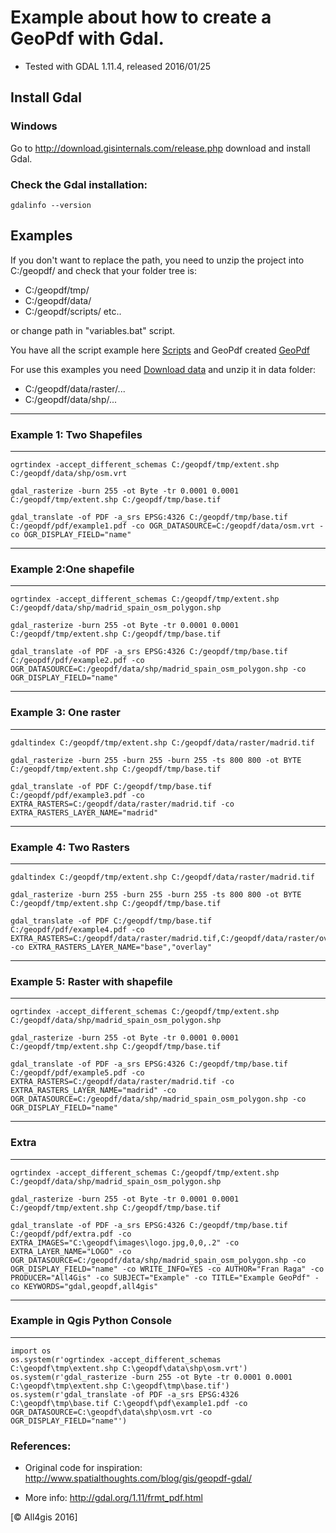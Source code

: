 # Example about how to create a GeoPdf with Gdal.

* Tested with GDAL 1.11.4, released 2016/01/25

## Install Gdal

### Windows

Go to http://download.gisinternals.com/release.php download and install Gdal. 

### Check the Gdal installation:
``` 
gdalinfo --version
``` 

## Examples

If you don't want to replace the path, you need to unzip the project into C:/geopdf/ 
and check that your folder tree is:
* C:/geopdf/tmp/
* C:/geopdf/data/
* C:/geopdf/scripts/
etc..

or change path in "variables.bat" script.


You have all the script example here [Scripts](https://github.com/All4Gis/GeoPdfGdal/tree/master/scripts) and GeoPdf created [GeoPdf](https://drive.google.com/open?id=0B9VDXRxK5etKb1RaejZXcUFzZ2s)

For use this examples you need [Download data](https://drive.google.com/open?id=0B9VDXRxK5etKQTAwMjc3bUxnVzg) and unzip it in data folder:
* C:/geopdf/data/raster/...
* C:/geopdf/data/shp/...

******************************************
### Example 1: Two Shapefiles 
******************************************

```  
ogrtindex -accept_different_schemas C:/geopdf/tmp/extent.shp C:/geopdf/data/shp/osm.vrt

gdal_rasterize -burn 255 -ot Byte -tr 0.0001 0.0001 C:/geopdf/tmp/extent.shp C:/geopdf/tmp/base.tif

gdal_translate -of PDF -a_srs EPSG:4326 C:/geopdf/tmp/base.tif C:/geopdf/pdf/example1.pdf -co OGR_DATASOURCE=C:/geopdf/data/osm.vrt -co OGR_DISPLAY_FIELD="name"
```

********************************************************
### Example 2:One shapefile  
********************************************************
```
ogrtindex -accept_different_schemas C:/geopdf/tmp/extent.shp C:/geopdf/data/shp/madrid_spain_osm_polygon.shp

gdal_rasterize -burn 255 -ot Byte -tr 0.0001 0.0001 C:/geopdf/tmp/extent.shp C:/geopdf/tmp/base.tif

gdal_translate -of PDF -a_srs EPSG:4326 C:/geopdf/tmp/base.tif C:/geopdf/pdf/example2.pdf -co OGR_DATASOURCE=C:/geopdf/data/shp/madrid_spain_osm_polygon.shp -co OGR_DISPLAY_FIELD="name"
```

******************************************
### Example 3: One raster  
******************************************

``` 
gdaltindex C:/geopdf/tmp/extent.shp C:/geopdf/data/raster/madrid.tif
 
gdal_rasterize -burn 255 -burn 255 -burn 255 -ts 800 800 -ot BYTE C:/geopdf/tmp/extent.shp C:/geopdf/tmp/base.tif

gdal_translate -of PDF C:/geopdf/tmp/base.tif C:/geopdf/pdf/example3.pdf -co EXTRA_RASTERS=C:/geopdf/data/raster/madrid.tif -co EXTRA_RASTERS_LAYER_NAME="madrid"
``` 

******************************************
### Example 4: Two Rasters  
******************************************
 
```
gdaltindex C:/geopdf/tmp/extent.shp C:/geopdf/data/raster/madrid.tif
 
gdal_rasterize -burn 255 -burn 255 -burn 255 -ts 800 800 -ot BYTE C:/geopdf/tmp/extent.shp C:/geopdf/tmp/base.tif

gdal_translate -of PDF C:/geopdf/tmp/base.tif C:/geopdf/pdf/example4.pdf -co EXTRA_RASTERS=C:/geopdf/data/raster/madrid.tif,C:/geopdf/data/raster/overlay.tif -co EXTRA_RASTERS_LAYER_NAME="base","overlay"
```

********************************************************
### Example 5: Raster with shapefile  
********************************************************

```
ogrtindex -accept_different_schemas C:/geopdf/tmp/extent.shp C:/geopdf/data/shp/madrid_spain_osm_polygon.shp

gdal_rasterize -burn 255 -ot Byte -tr 0.0001 0.0001 C:/geopdf/tmp/extent.shp C:/geopdf/tmp/base.tif

gdal_translate -of PDF -a_srs EPSG:4326 C:/geopdf/tmp/base.tif C:/geopdf/pdf/example5.pdf -co EXTRA_RASTERS=C:/geopdf/data/raster/madrid.tif -co EXTRA_RASTERS_LAYER_NAME="madrid" -co OGR_DATASOURCE=C:/geopdf/data/shp/madrid_spain_osm_polygon.shp -co OGR_DISPLAY_FIELD="name" 
```
 
********************************************************
### Extra  
********************************************************

```
ogrtindex -accept_different_schemas C:/geopdf/tmp/extent.shp C:/geopdf/data/shp/madrid_spain_osm_polygon.shp

gdal_rasterize -burn 255 -ot Byte -tr 0.0001 0.0001 C:/geopdf/tmp/extent.shp C:/geopdf/tmp/base.tif

gdal_translate -of PDF -a_srs EPSG:4326 C:/geopdf/tmp/base.tif C:/geopdf/pdf/extra.pdf -co EXTRA_IMAGES="C:\geopdf\images\logo.jpg,0,0,.2" -co EXTRA_LAYER_NAME="LOGO" -co OGR_DATASOURCE=C:/geopdf/data/shp/madrid_spain_osm_polygon.shp -co OGR_DISPLAY_FIELD="name" -co WRITE_INFO=YES -co AUTHOR="Fran Raga" -co PRODUCER="All4Gis" -co SUBJECT="Example" -co TITLE="Example GeoPdf" -co KEYWORDS="gdal,geopdf,all4gis"

```

********************************************************
### Example in Qgis Python Console  
********************************************************

```
import os
os.system(r'ogrtindex -accept_different_schemas C:\geopdf\tmp\extent.shp C:\geopdf\data\shp\osm.vrt')
os.system(r'gdal_rasterize -burn 255 -ot Byte -tr 0.0001 0.0001 C:\geopdf\tmp\extent.shp C:\geopdf\tmp\base.tif')
os.system(r'gdal_translate -of PDF -a_srs EPSG:4326 C:\geopdf\tmp\base.tif C:\geopdf\pdf\example1.pdf -co OGR_DATASOURCE=C:\geopdf\data\shp\osm.vrt -co OGR_DISPLAY_FIELD="name"')
```

### References:

* Original code for inspiration:
http://www.spatialthoughts.com/blog/gis/geopdf-gdal/

* More info:
http://gdal.org/1.11/frmt_pdf.html


[© All4gis 2016]

